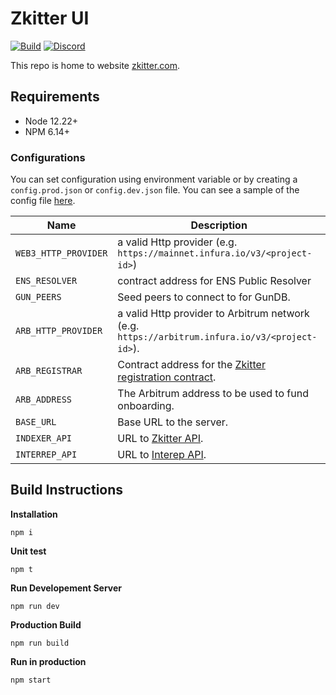 # Zkitter UI

[![Build](https://github.com/zkitter/ui/actions/workflows/build.yml/badge.svg)](https://github.com/zkitter/ui/actions/workflows/build.yml)
[![Discord](https://img.shields.io/discord/887573677959417889)](https://discord.com/invite/GVP9MghwXc)

This repo is home to website [zkitter.com](https://zkitter.com).

## Requirements
- Node 12.22+
- NPM 6.14+

### Configurations
You can set configuration using environment variable or by creating a `config.prod.json` or `config.dev.json` file. You can see a sample of the config file [here](./config.sample.json).

| Name | Description |
| ------------- |-------------|
| `WEB3_HTTP_PROVIDER` | a valid Http provider (e.g. `https://mainnet.infura.io/v3/<project-id>`) |
| `ENS_RESOLVER` | contract address for ENS Public Resolver |
| `GUN_PEERS` | Seed peers to connect to for GunDB. |
| `ARB_HTTP_PROVIDER` | a valid Http provider to Arbitrum network (e.g. `https://arbitrum.infura.io/v3/<project-id>`). |
| `ARB_REGISTRAR` | Contract address for the [Zkitter registration contract](https://github.com/zkitter/contracts). |
| `ARB_ADDRESS` | The Arbitrum address to be used to fund onboarding. |
| `BASE_URL` | Base URL to the server. |
| `INDEXER_API` | URL to [Zkitter API](https://docs.zkitter.com/developers/api). |
| `INTERREP_API` | URL to [Interep API](https://docs.interep.link/api). |

## Build Instructions

**Installation**
```
npm i
```

**Unit test**
```
npm t
```

**Run Developement Server**
```
npm run dev
```

**Production Build**
```
npm run build
```

**Run in production**
```
npm start
```
